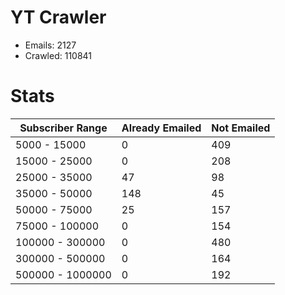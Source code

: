 # YT Crawler
- Emails: 2127
- Crawled: 110841

# Stats
| Subscriber Range  | Already Emailed | Not Emailed |
|-------|-------|-------|
| 5000 - 15000 | 0 | 409 |
| 15000 - 25000 | 0 | 208 |
| 25000 - 35000 | 47 | 98 |
| 35000 - 50000 | 148 | 45 |
| 50000 - 75000 | 25 | 157 |
| 75000 - 100000 | 0 | 154 |
| 100000 - 300000 | 0 | 480 |
| 300000 - 500000 | 0 | 164 |
| 500000 - 1000000 | 0 | 192 |
